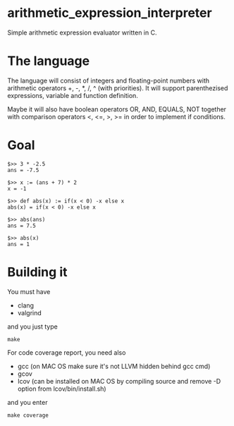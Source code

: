 arithmetic_expression_interpreter
=================================

Simple arithmetic expression evaluator written in C.


The language
============

The language will consist of integers and floating-point numbers with arithmetic operators
+, -, *, /, ^ (with priorities). It will support parenthezised expressions, variable and
function definition.

Maybe it will also have boolean operators OR, AND, EQUALS, NOT together with comparison
operators <, <=, >, >= in order to implement if conditions.

Goal
====

```
$>> 3 * -2.5
ans = -7.5

$>> x := (ans + 7) * 2
x = -1

$>> def abs(x) := if(x < 0) -x else x
abs(x) = if(x < 0) -x else x

$>> abs(ans)
ans = 7.5

$>> abs(x)
ans = 1
```

Building it
===========

You must have
* clang
* valgrind

and you just type

```
make
````

For code coverage report, you need also
* gcc (on MAC OS make sure it's not LLVM hidden behind gcc cmd)
* gcov
* lcov (can be installed on MAC OS by compiling source and remove -D option from lcov/bin/install.sh)

and you enter

```
make coverage
```

